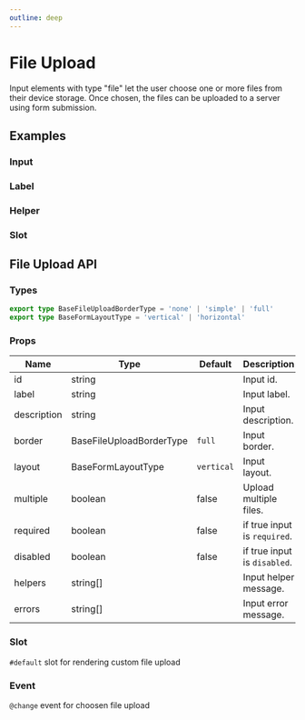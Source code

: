 ```yaml
---
outline: deep
---
```


<script setup lang="ts">
import FileUploadInput from './demo/file-upload/file-upload-input.vue'
import FileUploadLabel from './demo/file-upload/file-upload-label.vue'
import FileUploadHelper from './demo/file-upload/file-upload-helper.vue'
import FileUploadSlot from './demo/file-upload/file-upload-slot.vue'
</script>

# File Upload

Input elements with type "file" let the user choose one or more files from their device storage. Once chosen, the files can be uploaded to a server using form submission.

## Examples

### Input

<!--@include: ./demo/file-upload/file-upload-input.md-->

### Label

<!--@include: ./demo/file-upload/file-upload-label.md-->

### Helper

<!--@include: ./demo/file-upload/file-upload-helper.md-->

### Slot

<!--@include: ./demo/file-upload/file-upload-slot.md-->

## File Upload API

### Types

```ts
export type BaseFileUploadBorderType = 'none' | 'simple' | 'full'
export type BaseFormLayoutType = 'vertical' | 'horizontal'
```

### Props

| Name        | Type                     | Default    | Description                  |
| ----------- | ------------------------ | ---------- | ---------------------------- |
| id          | string                   |            | Input id.                    |
| label       | string                   |            | Input label.                 |
| description | string                   |            | Input description.           |
| border      | BaseFileUploadBorderType | `full`     | Input border.                |
| layout      | BaseFormLayoutType       | `vertical` | Input layout.                |
| multiple    | boolean                  | false      | Upload multiple files.       |
| required    | boolean                  | false      | if true input is `required`. |
| disabled    | boolean                  | false      | if true input is `disabled`. |
| helpers     | string[]                 |            | Input helper message.        |
| errors      | string[]                 |            | Input error message.         |

### Slot

`#default` slot for rendering custom file upload

### Event

`@change` event for choosen file upload
